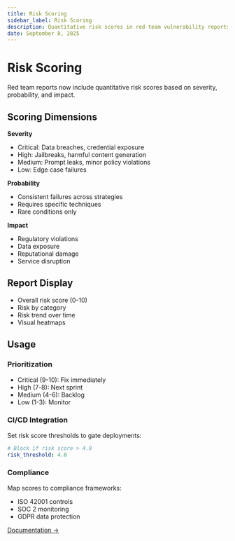 ```yaml
---
title: Risk Scoring
sidebar_label: Risk Scoring
description: Quantitative risk scores in red team vulnerability reports
date: September 8, 2025
---
```


# Risk Scoring

Red team reports now include quantitative risk scores based on severity, probability, and impact.

## Scoring Dimensions

**Severity**
- Critical: Data breaches, credential exposure
- High: Jailbreaks, harmful content generation
- Medium: Prompt leaks, minor policy violations
- Low: Edge case failures

**Probability**
- Consistent failures across strategies
- Requires specific techniques
- Rare conditions only

**Impact**
- Regulatory violations
- Data exposure
- Reputational damage
- Service disruption

## Report Display

- Overall risk score (0-10)
- Risk by category
- Risk trend over time
- Visual heatmaps

## Usage

### Prioritization

- Critical (9-10): Fix immediately
- High (7-8): Next sprint
- Medium (4-6): Backlog
- Low (1-3): Monitor

### CI/CD Integration

Set risk score thresholds to gate deployments:

```yaml
# Block if risk score > 4.0
risk_threshold: 4.0
```

### Compliance

Map scores to compliance frameworks:
- ISO 42001 controls
- SOC 2 monitoring
- GDPR data protection

[Documentation →](/docs/red-team/)
